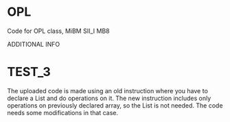# OPL
Code for OPL class, MiBM SII_I MB8

ADDITIONAL INFO

# TEST_3
The uploaded code is made using an old instruction where you have to declare a List and do operations on it. The new instruction includes only operations on previously declared array, so the List is not needed. The code needs some modifications in that case.
